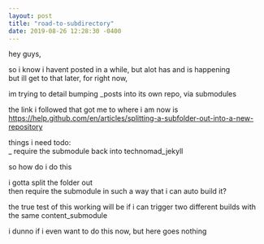 ```yaml
---
layout: post
title: "road-to-subdirectory"
date: 2019-08-26 12:28:30 -0400
---
```


hey guys,

so i know i havent posted in a while, but alot has and is happening  
but ill get to that later, for right now, 

im trying to detail bumping \_posts into its own repo, via submodules  

the link i followed that got me to where i am now is https://help.github.com/en/articles/splitting-a-subfolder-out-into-a-new-repository

things i need todo:  
_	require the submodule back into technomad\_jekyll

so how do i do this

i gotta split the folder out   
then require the submodule in such a way that i can auto build it?

the true test of this working will be if i can trigger two different builds with the same content\_submodule

i dunno if i even want to do this now, but here goes nothing
